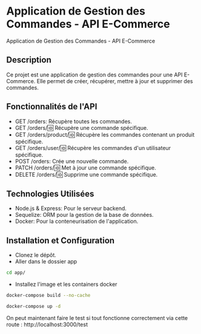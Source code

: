 # Application de Gestion des Commandes - API E-Commerce

Application de Gestion des Commandes - API E-Commerce

## Description

Ce projet est une application de gestion des commandes pour une API E-Commerce. Elle permet de créer, récupérer, mettre à jour et supprimer des commandes.

## Fonctionnalités de l'API

- GET /orders: Récupère toutes les commandes.
- GET /orders/:id: Récupère une commande spécifique.
- GET /orders/product/:id: Récupère les commandes contenant un produit spécifique.
- GET /orders/user/:id: Récupère les commandes d'un utilisateur spécifique.
- POST /orders: Crée une nouvelle commande.
- PATCH /orders/:id: Met à jour une commande spécifique.
- DELETE /orders/:id: Supprime une commande spécifique.

## Technologies Utilisées

- Node.js & Express: Pour le serveur backend.
- Sequelize: ORM pour la gestion de la base de données.
- Docker: Pour la conteneurisation de l'application.

## Installation et Configuration

- Clonez le dépôt.
- Aller dans le dossier app
```sh
cd app/
```

- Installez l'image et les containers docker
```sh
docker-compose build --no-cache
```

```sh
docker-compose up -d
```

On peut maintenant faire le test si tout fonctionne correctement via cette route :
http://localhost:3000/test
